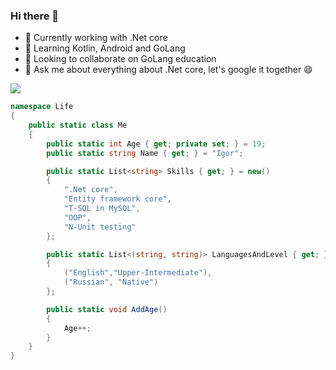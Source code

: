 ### Hi there 👋
- 🔭 Currently working with .Net core
- 🌱 Learning Kotlin, Android and GoLang
- 👯 Looking to collaborate on GoLang education
- 💬 Ask me about everything about .Net core, let's google it together 😄

<a href="https://github.com/anuraghazra/github-readme-stats">
  <!-- Change the `github-readme-stats.anuraghazra1.vercel.app` to `github-readme-stats.vercel.app`  -->
  <img align="center" src="https://github-readme-stats.vercel.app/api/top-langs/?username=tiove&langs_count=6" />
</a>

```C#
namespace Life
{
    public static class Me
    {
        public static int Age { get; private set; } = 19;
        public static string Name { get; } = "Igor";

        public static List<string> Skills { get; } = new()
        {
            ".Net core",
            "Entity framework core",
            "T-SQL in MySQL",
            "OOP",
            "N-Unit testing"
        };

        public static List<(string, string)> LanguagesAndLevel { get; } = new()
        {
            ("English","Upper-Intermediate"),
            ("Russian", "Native")
        };

        public static void AddAge()
        {
            Age++;
        } 
    }
}
```
